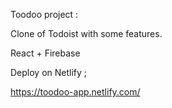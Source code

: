Toodoo project :

Clone of Todoist with some features.

React + Firebase

Deploy on Netlify ; 

https://toodoo-app.netlify.com/
